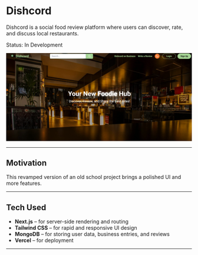 # Dishcord

Dishcord is a social food review platform where users can discover, rate, and discuss local restaurants.

Status: In Development

<p float="left">
  <img src="Screenshot_1.png" width="800"/>
</p>

---

## Motivation

This revamped version of an old school project brings a polished UI and more features.

---

## Tech Used

- **Next.js** – for server-side rendering and routing
- **Tailwind CSS** – for rapid and responsive UI design
- **MongoDB** – for storing user data, business entries, and reviews
- **Vercel** – for deployment

---
